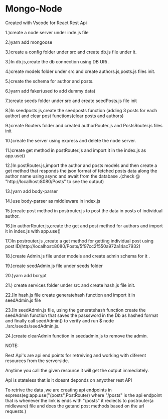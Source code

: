 # Mongo-Node
Created with Vscode for React Rest Api

1.)create a node server under inde.js file 

2.)yarn add mongoose

3.)create a config folder under src and create db.js file under it.

3.)In db.js,create the db connection using DB URi .

4.)create models folder under src and create authors.js,posts.js files init.

5.)create the schema for author and posts.

6.)yarn add faker(used to add dummy data)

7.)create seeds folder under src and create seedPosts.js file init

8.)In seedposts.js,create the seedposts function (adding 3 posts for each author) and clear post functions(clear posts and authors)

9.)create Routers folder and created authorRouter.js and PostsRouter.js files init

10.)create the server using express and delete the node server.

11.)create get method in postRouter.js and import it in the index.js as app.use()


12.)In postRouter.js,import the author and posts models and then create a get method that responds the json format of  fetched posts data along the author name using async and await from the database .(check @ "http://localhost:8080/Posts" to see the output)

13.)yarn add body-parser

14.)use body-parser as middleware in index.js

15.)create post method in postrouter.js to post the data in posts of individual author.

16.)in authorRouter.js,create the get and post method for authors and import it in index.js with app.use()

17.)In postrouter.js ,create a get method for getting individual post using post ID(http://localhost:8080/Posts/5f97cc2f550a972a14ac7932)

18.)create Admin.js file under models and create admin schema for it .

19.)create seedAdmin.js file under seeds folder

20.)yarn add bcrypt

21.) create services folder under src and create hash.js file init.

22.)In hash.js file create generatehash function and import it in seedAdmin.js file

23.)In seedAdmin.js file, using the generatehash function create the seedAdmin function  that saves the passsword in the Db as hashed format and finally call seedAdmin() to verify and run $ node ./src/seeds/seedAdmin.js.

24.)create clearAdmin function in seedadmin.js to remove the admin.

NOTE:

Rest Api's are api end points for retreiving and working with diferent resources from the serverside.

Anytime you call the given resource it will get the output immediately.

Api is stateless that is it doesnt deponds on anyother rest API

To retrive the data ,we are creating api endpoints in express(eg:app.use("/posts",PostRouter) where "/posts" is the api endpoint that is whenever the link is ends with "/posts" it rediects to postrouter(a midleware) file and does the getand post methods based on the url requests.)